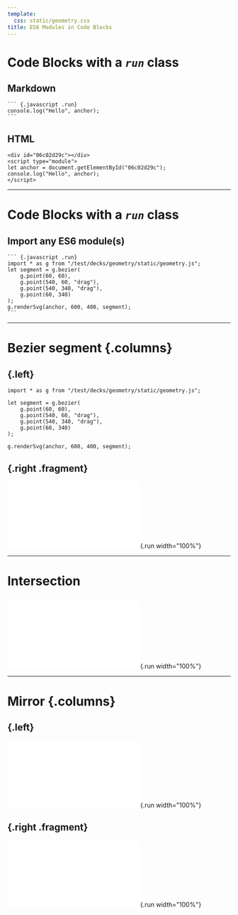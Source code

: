 ```yaml
---
template:
  css: static/geometry.css
title: ES6 Modules in Code Blocks
---
```


# Code Blocks with a *`run`* class

## Markdown

<style>
#the-markdown-2 {
    background-color: #fa6;
}
#generated-html-4 {
    background-color: #fa6;
}
</style>

```` {#the-markdown .markdown}
``` {.javascript .run}
console.log("Hello", anchor);
```
````

## HTML

``` {#generated-html .html}
<div id="06c02d29c"></div>
<script type="module">
let anchor = document.getElementById("06c02d29c");
console.log("Hello", anchor);
</script>
```

------------------------------------------------------------------------

# Code Blocks with a *`run`* class

## Import any ES6 module(s)

```` {.markdown}
``` {.javascript .run}
import * as g from "/test/decks/geometry/static/geometry.js";
let segment = g.bezier(
    g.point(60, 60),
    g.point(540, 60, "drag"),
    g.point(540, 340, "drag"),
    g.point(60, 340)
);
g.renderSvg(anchor, 600, 400, segment);
```
````

------------------------------------------------------------------------

# Bezier segment {.columns}

##  {.left}

``` {.javascript .run}
import * as g from "/test/decks/geometry/static/geometry.js";

let segment = g.bezier(
    g.point(60, 60),
    g.point(540, 60, "drag"),
    g.point(540, 340, "drag"),
    g.point(60, 340)
);

g.renderSvg(anchor, 600, 400, segment);
```

##  {.right .fragment}

![Make sure to drag the green ones!](./bezier.js){.run width="100%"}

------------------------------------------------------------------------

# Intersection

## 

![](./intersection.js){.run width="100%"}

------------------------------------------------------------------------

# Mirror {.columns}

##  {.left}

![](./mirror.js){.run width="100%"}

##  {.right .fragment}

![$\mathbf{d}_r=-\mathbf{d}_i+2(\mathbf{d}_i\cdot{\mathbf{n}})\mathbf{n}$](./unfold.js){.run
width="100%"}

